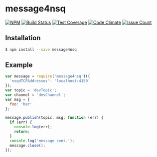 # message4nsq

[![NPM](https://nodei.co/npm/message4nsq.svg?downloads=true&downloadRank=true)](https://nodei.co/npm/message4nsq/)
[![Build Status](https://travis-ci.org/josudoey/message4nsq.svg?branch=master)](https://travis-ci.org/josudoey/message4nsq)
[![Test Coverage](https://codeclimate.com/github/josudoey/message4nsq/badges/coverage.svg)](https://codeclimate.com/github/josudoey/message4nsq/coverage)
[![Code Climate](https://codeclimate.com/github/josudoey/message4nsq/badges/gpa.svg)](https://codeclimate.com/github/josudoey/message4nsq)
[![Issue Count](https://codeclimate.com/github/josudoey/message4nsq/badges/issue_count.svg)](https://codeclimate.com/github/josudoey/message4nsq)

## Installation

```bash
$ npm install --save message4nsq
```

## Example

```js
var message = require('message4nsq')({
  'nsqdTCPAddresses': 'localhost:4150'
});
var topic = 'devTopic';
var channel = 'devChannel';
var msg = {
  foo: 'bar'
};

message.publish(topic, msg, function (err) {
  if (err) {
    console.log(err);
    return;
  }
  console.log('message sent.');
  message.close();
});
```
